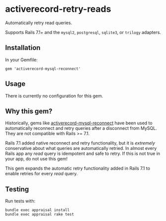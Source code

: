 # activerecord-retry-reads

Automatically retry read queries.

Supports Rails 7.1+ and the `mysql2`, `postgresql`, `sqlite3`, or `trilogy` adapters.

## Installation
In your Gemfile:

```
gem 'activerecord-mysql-reconnect'
```

## Usage

There is currently no configuration for this gem.

## Why this gem?

Historically, gems like [activerecord-mysql-reconnect](https://github.com/planningcenter/activerecord-mysql-reconnect) have been used to automatically reconnect and retry queries after a disconnect from MySQL. They are not compatible with Rails >= 7.1.

Rails 7.1 added native reconnect and retry functionality, but it is _extremely_ conservative about what queries are automatically retried. In almost every Rails app any _read_ query is idempotent and safe to retry. If this is not true in your app, do not use this gem!

This gem expands the automatic retry functionality added in Rails 7.1 to enable retries for every _read_ query.

## Testing

Run tests with:

```
bundle exec appraisal install
bundle exec appraisal rake test
```
